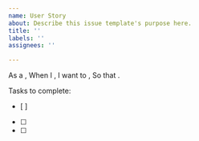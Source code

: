 ```yaml
---
name: User Story
about: Describe this issue template's purpose here.
title: ''
labels: ''
assignees: ''

---
```


As a ,
When I ,
I want to ,
So that .

Tasks to complete:
- [ ] 
- [ ] 
- [ ]
